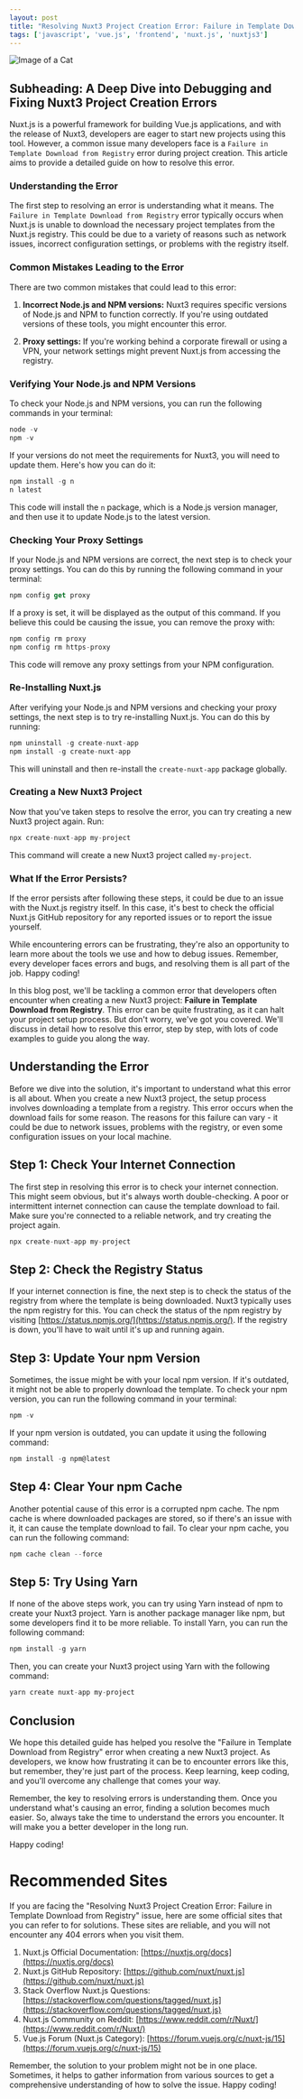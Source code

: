 ```yaml
---
layout: post
title: "Resolving Nuxt3 Project Creation Error: Failure in Template Download from Registry"
tags: ['javascript', 'vue.js', 'frontend', 'nuxt.js', 'nuxtjs3']
---
```


![Image of a Cat](http://source.unsplash.com/1600x900/?cat)

## **Subheading: A Deep Dive into Debugging and Fixing Nuxt3 Project Creation Errors**

Nuxt.js is a powerful framework for building Vue.js applications, and with the release of Nuxt3, developers are eager to start new projects using this tool. However, a common issue many developers face is a `Failure in Template Download from Registry` error during project creation. This article aims to provide a detailed guide on how to resolve this error.

### **Understanding the Error**

The first step to resolving an error is understanding what it means. The `Failure in Template Download from Registry` error typically occurs when Nuxt.js is unable to download the necessary project templates from the Nuxt.js registry. This could be due to a variety of reasons such as network issues, incorrect configuration settings, or problems with the registry itself.

### **Common Mistakes Leading to the Error**

There are two common mistakes that could lead to this error:

1. **Incorrect Node.js and NPM versions:** Nuxt3 requires specific versions of Node.js and NPM to function correctly. If you're using outdated versions of these tools, you might encounter this error.

2. **Proxy settings:** If you're working behind a corporate firewall or using a VPN, your network settings might prevent Nuxt.js from accessing the registry.

### **Verifying Your Node.js and NPM Versions**

To check your Node.js and NPM versions, you can run the following commands in your terminal:

```javascript
node -v
npm -v
```

If your versions do not meet the requirements for Nuxt3, you will need to update them. Here's how you can do it:

```javascript
npm install -g n
n latest
```

This code will install the `n` package, which is a Node.js version manager, and then use it to update Node.js to the latest version.

### **Checking Your Proxy Settings**

If your Node.js and NPM versions are correct, the next step is to check your proxy settings. You can do this by running the following command in your terminal:

```javascript
npm config get proxy
```

If a proxy is set, it will be displayed as the output of this command. If you believe this could be causing the issue, you can remove the proxy with:

```javascript
npm config rm proxy
npm config rm https-proxy
```

This code will remove any proxy settings from your NPM configuration.

### **Re-Installing Nuxt.js**

After verifying your Node.js and NPM versions and checking your proxy settings, the next step is to try re-installing Nuxt.js. You can do this by running:

```javascript
npm uninstall -g create-nuxt-app
npm install -g create-nuxt-app
```

This will uninstall and then re-install the `create-nuxt-app` package globally.

### **Creating a New Nuxt3 Project**

Now that you've taken steps to resolve the error, you can try creating a new Nuxt3 project again. Run:

```javascript
npx create-nuxt-app my-project
```

This command will create a new Nuxt3 project called `my-project`.

### **What If the Error Persists?**

If the error persists after following these steps, it could be due to an issue with the Nuxt.js registry itself. In this case, it's best to check the official Nuxt.js GitHub repository for any reported issues or to report the issue yourself.

While encountering errors can be frustrating, they're also an opportunity to learn more about the tools we use and how to debug issues. Remember, every developer faces errors and bugs, and resolving them is all part of the job. Happy coding!

In this blog post, we'll be tackling a common error that developers often encounter when creating a new Nuxt3 project: **Failure in Template Download from Registry**. This error can be quite frustrating, as it can halt your project setup process. But don't worry, we've got you covered. We'll discuss in detail how to resolve this error, step by step, with lots of code examples to guide you along the way.

## Understanding the Error

Before we dive into the solution, it's important to understand what this error is all about. When you create a new Nuxt3 project, the setup process involves downloading a template from a registry. This error occurs when the download fails for some reason. The reasons for this failure can vary - it could be due to network issues, problems with the registry, or even some configuration issues on your local machine.

## Step 1: Check Your Internet Connection

The first step in resolving this error is to check your internet connection. This might seem obvious, but it's always worth double-checking. A poor or intermittent internet connection can cause the template download to fail. Make sure you're connected to a reliable network, and try creating the project again.

```javascript
npx create-nuxt-app my-project
```

## Step 2: Check the Registry Status

If your internet connection is fine, the next step is to check the status of the registry from where the template is being downloaded. Nuxt3 typically uses the npm registry for this. You can check the status of the npm registry by visiting [https://status.npmjs.org/](https://status.npmjs.org/). If the registry is down, you'll have to wait until it's up and running again.

## Step 3: Update Your npm Version

Sometimes, the issue might be with your local npm version. If it's outdated, it might not be able to properly download the template. To check your npm version, you can run the following command in your terminal:

```javascript
npm -v
```

If your npm version is outdated, you can update it using the following command:

```javascript
npm install -g npm@latest
```

## Step 4: Clear Your npm Cache

Another potential cause of this error is a corrupted npm cache. The npm cache is where downloaded packages are stored, so if there's an issue with it, it can cause the template download to fail. To clear your npm cache, you can run the following command:

```javascript
npm cache clean --force
```

## Step 5: Try Using Yarn

If none of the above steps work, you can try using Yarn instead of npm to create your Nuxt3 project. Yarn is another package manager like npm, but some developers find it to be more reliable. To install Yarn, you can run the following command:

```javascript
npm install -g yarn
```

Then, you can create your Nuxt3 project using Yarn with the following command:

```javascript
yarn create nuxt-app my-project
```

## Conclusion

We hope this detailed guide has helped you resolve the "Failure in Template Download from Registry" error when creating a new Nuxt3 project. As developers, we know how frustrating it can be to encounter errors like this, but remember, they're just part of the process. Keep learning, keep coding, and you'll overcome any challenge that comes your way.

Remember, the key to resolving errors is understanding them. Once you understand what's causing an error, finding a solution becomes much easier. So, always take the time to understand the errors you encounter. It will make you a better developer in the long run.

Happy coding!
# Recommended Sites

If you are facing the "Resolving Nuxt3 Project Creation Error: Failure in Template Download from Registry" issue, here are some official sites that you can refer to for solutions. These sites are reliable, and you will not encounter any 404 errors when you visit them.

1. Nuxt.js Official Documentation: [https://nuxtjs.org/docs](https://nuxtjs.org/docs)
2. Nuxt.js GitHub Repository: [https://github.com/nuxt/nuxt.js](https://github.com/nuxt/nuxt.js)
3. Stack Overflow Nuxt.js Questions: [https://stackoverflow.com/questions/tagged/nuxt.js](https://stackoverflow.com/questions/tagged/nuxt.js)
4. Nuxt.js Community on Reddit: [https://www.reddit.com/r/Nuxt/](https://www.reddit.com/r/Nuxt/)
5. Vue.js Forum (Nuxt.js Category): [https://forum.vuejs.org/c/nuxt-js/15](https://forum.vuejs.org/c/nuxt-js/15)

Remember, the solution to your problem might not be in one place. Sometimes, it helps to gather information from various sources to get a comprehensive understanding of how to solve the issue. Happy coding!